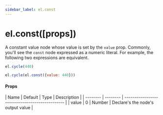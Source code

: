 ```yaml
---
sidebar_label: el.const
---
```


# el.const([props])

A constant value node whose value is set by the `value` prop. Commonly, you'll
see the `const` node expressed as a numeric literal. For example, the following
two expressions are equivalent.

```js
el.cycle(440)
```

```js
el.cycle(el.const({value: 440}))
```

#### Props

| Name     | Default  | Type   | Description                            |
| -------- | -------- | ----------------------------------------------- |
| value    | 0        | Number | Declare's the node's output value      |



